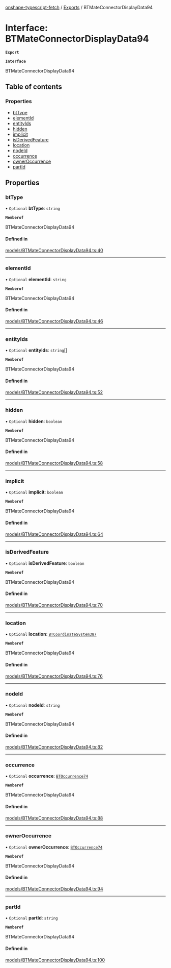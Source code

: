 [onshape-typescript-fetch](../README.md) / [Exports](../modules.md) / BTMateConnectorDisplayData94

# Interface: BTMateConnectorDisplayData94

**`Export`**

**`Interface`**

BTMateConnectorDisplayData94

## Table of contents

### Properties

- [btType](BTMateConnectorDisplayData94.md#bttype)
- [elementId](BTMateConnectorDisplayData94.md#elementid)
- [entityIds](BTMateConnectorDisplayData94.md#entityids)
- [hidden](BTMateConnectorDisplayData94.md#hidden)
- [implicit](BTMateConnectorDisplayData94.md#implicit)
- [isDerivedFeature](BTMateConnectorDisplayData94.md#isderivedfeature)
- [location](BTMateConnectorDisplayData94.md#location)
- [nodeId](BTMateConnectorDisplayData94.md#nodeid)
- [occurrence](BTMateConnectorDisplayData94.md#occurrence)
- [ownerOccurrence](BTMateConnectorDisplayData94.md#owneroccurrence)
- [partId](BTMateConnectorDisplayData94.md#partid)

## Properties

### btType

• `Optional` **btType**: `string`

**`Memberof`**

BTMateConnectorDisplayData94

#### Defined in

[models/BTMateConnectorDisplayData94.ts:40](https://github.com/toebes/onshape-typescript-fetch/blob/3e11ae1/models/BTMateConnectorDisplayData94.ts#L40)

___

### elementId

• `Optional` **elementId**: `string`

**`Memberof`**

BTMateConnectorDisplayData94

#### Defined in

[models/BTMateConnectorDisplayData94.ts:46](https://github.com/toebes/onshape-typescript-fetch/blob/3e11ae1/models/BTMateConnectorDisplayData94.ts#L46)

___

### entityIds

• `Optional` **entityIds**: `string`[]

**`Memberof`**

BTMateConnectorDisplayData94

#### Defined in

[models/BTMateConnectorDisplayData94.ts:52](https://github.com/toebes/onshape-typescript-fetch/blob/3e11ae1/models/BTMateConnectorDisplayData94.ts#L52)

___

### hidden

• `Optional` **hidden**: `boolean`

**`Memberof`**

BTMateConnectorDisplayData94

#### Defined in

[models/BTMateConnectorDisplayData94.ts:58](https://github.com/toebes/onshape-typescript-fetch/blob/3e11ae1/models/BTMateConnectorDisplayData94.ts#L58)

___

### implicit

• `Optional` **implicit**: `boolean`

**`Memberof`**

BTMateConnectorDisplayData94

#### Defined in

[models/BTMateConnectorDisplayData94.ts:64](https://github.com/toebes/onshape-typescript-fetch/blob/3e11ae1/models/BTMateConnectorDisplayData94.ts#L64)

___

### isDerivedFeature

• `Optional` **isDerivedFeature**: `boolean`

**`Memberof`**

BTMateConnectorDisplayData94

#### Defined in

[models/BTMateConnectorDisplayData94.ts:70](https://github.com/toebes/onshape-typescript-fetch/blob/3e11ae1/models/BTMateConnectorDisplayData94.ts#L70)

___

### location

• `Optional` **location**: [`BTCoordinateSystem387`](BTCoordinateSystem387.md)

**`Memberof`**

BTMateConnectorDisplayData94

#### Defined in

[models/BTMateConnectorDisplayData94.ts:76](https://github.com/toebes/onshape-typescript-fetch/blob/3e11ae1/models/BTMateConnectorDisplayData94.ts#L76)

___

### nodeId

• `Optional` **nodeId**: `string`

**`Memberof`**

BTMateConnectorDisplayData94

#### Defined in

[models/BTMateConnectorDisplayData94.ts:82](https://github.com/toebes/onshape-typescript-fetch/blob/3e11ae1/models/BTMateConnectorDisplayData94.ts#L82)

___

### occurrence

• `Optional` **occurrence**: [`BTOccurrence74`](BTOccurrence74.md)

**`Memberof`**

BTMateConnectorDisplayData94

#### Defined in

[models/BTMateConnectorDisplayData94.ts:88](https://github.com/toebes/onshape-typescript-fetch/blob/3e11ae1/models/BTMateConnectorDisplayData94.ts#L88)

___

### ownerOccurrence

• `Optional` **ownerOccurrence**: [`BTOccurrence74`](BTOccurrence74.md)

**`Memberof`**

BTMateConnectorDisplayData94

#### Defined in

[models/BTMateConnectorDisplayData94.ts:94](https://github.com/toebes/onshape-typescript-fetch/blob/3e11ae1/models/BTMateConnectorDisplayData94.ts#L94)

___

### partId

• `Optional` **partId**: `string`

**`Memberof`**

BTMateConnectorDisplayData94

#### Defined in

[models/BTMateConnectorDisplayData94.ts:100](https://github.com/toebes/onshape-typescript-fetch/blob/3e11ae1/models/BTMateConnectorDisplayData94.ts#L100)
